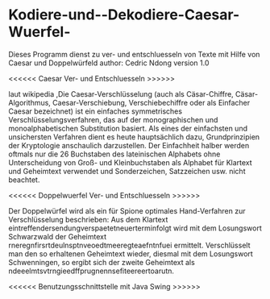 # Kodiere-und--Dekodiere-Caesar-Wuerfel-
 Dieses Programm dienst zu ver- und entschluesseln von Texte mit Hilfe von Caesar und Doppelwürfeld 
 author: Cedric Ndong
 version 1.0
 
 <<<<<< Caesar Ver- und Entschluesseln  >>>>>>
 
laut wikipedia ,Die Caesar-Verschlüsselung (auch als Cäsar-Chiffre, Cäsar-Algorithmus, Caesar-Verschiebung, Verschiebechiffre oder als Einfacher Caesar bezeichnet) ist ein einfaches symmetrisches Verschlüsselungsverfahren, das auf der monographischen und monoalphabetischen Substitution basiert. Als eines der einfachsten und unsichersten Verfahren dient es heute hauptsächlich dazu, Grundprinzipien der Kryptologie anschaulich darzustellen. Der Einfachheit halber werden oftmals nur die 26 Buchstaben des lateinischen Alphabets ohne Unterscheidung von Groß- und Kleinbuchstaben als Alphabet für Klartext und Geheimtext verwendet und Sonderzeichen, Satzzeichen usw. nicht beachtet.



 <<<<<< Doppelwuerfel Ver- und Entschluesseln  >>>>>>
 
 Der Doppelwürfel wird als ein für Spione optimales Hand-Verfahren zur Verschlüsselung
beschrieben:
Aus dem Klartext eintreffendersendungverspaetetneuerterminfolgt
wird mit dem Losungswort Schwarzwald der Geheimtext
rneregnfirsrtdeulnsptnveoedtmeeregteaefntnfuei ermittelt.
Verschlüsselt man den so erhaltenen Geheimtext wieder, diesmal mit dem Losungswort
Schwenningen, so ergibt sich der zweite Geheimtext als
ndeeelmtsvtrngieedffprugnennsefiteereertoarutn.

 <<<<<< Benutzungsschnittstelle mit Java Swing >>>>>>
